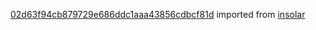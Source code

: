 [02d63f94cb879729e686ddc1aaa43856cdbcf81d](https://github.com/insolar/insolar/commit/02d63f94cb879729e686ddc1aaa43856cdbcf81d) imported from [insolar](https://github.com/insolar/insolar)
